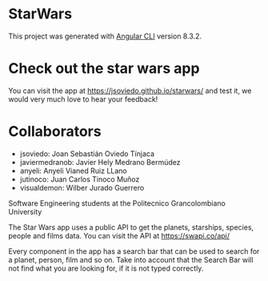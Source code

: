 # StarWars

This project was generated with [Angular CLI](https://github.com/angular/angular-cli) version 8.3.2.

# Check out the star wars app

You can visit the app at https://jsoviedo.github.io/starwars/ and test it, we would very much love to hear your feedback! 

# Collaborators 

- jsoviedo: Joan Sebastián Oviedo Tínjaca
- javiermedranob: Javier Hely Medrano Bermúdez 
- anyeli: Anyeli Vianed Ruiz LLano
- jutinoco: Juan Carlos Tinoco Muñoz
- visualdemon: Wilber Jurado Guerrero

Software Engineering students at the Politecnico Grancolombiano University 

The Star Wars app uses a public API to get the planets, starships, species, people and films data. You can visit the API at https://swapi.co/api/

Every component in the app has a search bar that can be used to search for a planet, person, film and so on. Take into account that the Search Bar will not find what you are looking for, if it is not typed correctly. 
